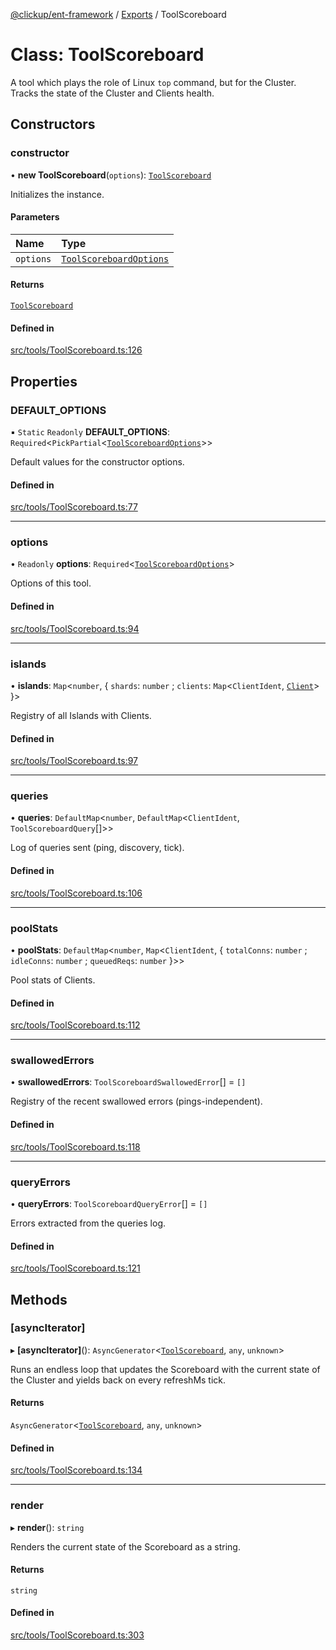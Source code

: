 [@clickup/ent-framework](../README.md) / [Exports](../modules.md) / ToolScoreboard

# Class: ToolScoreboard

A tool which plays the role of Linux `top` command, but for the Cluster.
Tracks the state of the Cluster and Clients health.

## Constructors

### constructor

• **new ToolScoreboard**(`options`): [`ToolScoreboard`](ToolScoreboard.md)

Initializes the instance.

#### Parameters

| Name | Type |
| :------ | :------ |
| `options` | [`ToolScoreboardOptions`](../interfaces/ToolScoreboardOptions.md) |

#### Returns

[`ToolScoreboard`](ToolScoreboard.md)

#### Defined in

[src/tools/ToolScoreboard.ts:126](https://github.com/clickup/ent-framework/blob/master/src/tools/ToolScoreboard.ts#L126)

## Properties

### DEFAULT\_OPTIONS

▪ `Static` `Readonly` **DEFAULT\_OPTIONS**: `Required`\<`PickPartial`\<[`ToolScoreboardOptions`](../interfaces/ToolScoreboardOptions.md)\>\>

Default values for the constructor options.

#### Defined in

[src/tools/ToolScoreboard.ts:77](https://github.com/clickup/ent-framework/blob/master/src/tools/ToolScoreboard.ts#L77)

___

### options

• `Readonly` **options**: `Required`\<[`ToolScoreboardOptions`](../interfaces/ToolScoreboardOptions.md)\>

Options of this tool.

#### Defined in

[src/tools/ToolScoreboard.ts:94](https://github.com/clickup/ent-framework/blob/master/src/tools/ToolScoreboard.ts#L94)

___

### islands

• **islands**: `Map`\<`number`, \{ `shards`: `number` ; `clients`: `Map`\<`ClientIdent`, [`Client`](Client.md)\>  }\>

Registry of all Islands with Clients.

#### Defined in

[src/tools/ToolScoreboard.ts:97](https://github.com/clickup/ent-framework/blob/master/src/tools/ToolScoreboard.ts#L97)

___

### queries

• **queries**: `DefaultMap`\<`number`, `DefaultMap`\<`ClientIdent`, `ToolScoreboardQuery`[]\>\>

Log of queries sent (ping, discovery, tick).

#### Defined in

[src/tools/ToolScoreboard.ts:106](https://github.com/clickup/ent-framework/blob/master/src/tools/ToolScoreboard.ts#L106)

___

### poolStats

• **poolStats**: `DefaultMap`\<`number`, `Map`\<`ClientIdent`, \{ `totalConns`: `number` ; `idleConns`: `number` ; `queuedReqs`: `number`  }\>\>

Pool stats of Clients.

#### Defined in

[src/tools/ToolScoreboard.ts:112](https://github.com/clickup/ent-framework/blob/master/src/tools/ToolScoreboard.ts#L112)

___

### swallowedErrors

• **swallowedErrors**: `ToolScoreboardSwallowedError`[] = `[]`

Registry of the recent swallowed errors (pings-independent).

#### Defined in

[src/tools/ToolScoreboard.ts:118](https://github.com/clickup/ent-framework/blob/master/src/tools/ToolScoreboard.ts#L118)

___

### queryErrors

• **queryErrors**: `ToolScoreboardQueryError`[] = `[]`

Errors extracted from the queries log.

#### Defined in

[src/tools/ToolScoreboard.ts:121](https://github.com/clickup/ent-framework/blob/master/src/tools/ToolScoreboard.ts#L121)

## Methods

### [asyncIterator]

▸ **[asyncIterator]**(): `AsyncGenerator`\<[`ToolScoreboard`](ToolScoreboard.md), `any`, `unknown`\>

Runs an endless loop that updates the Scoreboard with the current state of
the Cluster and yields back on every refreshMs tick.

#### Returns

`AsyncGenerator`\<[`ToolScoreboard`](ToolScoreboard.md), `any`, `unknown`\>

#### Defined in

[src/tools/ToolScoreboard.ts:134](https://github.com/clickup/ent-framework/blob/master/src/tools/ToolScoreboard.ts#L134)

___

### render

▸ **render**(): `string`

Renders the current state of the Scoreboard as a string.

#### Returns

`string`

#### Defined in

[src/tools/ToolScoreboard.ts:303](https://github.com/clickup/ent-framework/blob/master/src/tools/ToolScoreboard.ts#L303)
